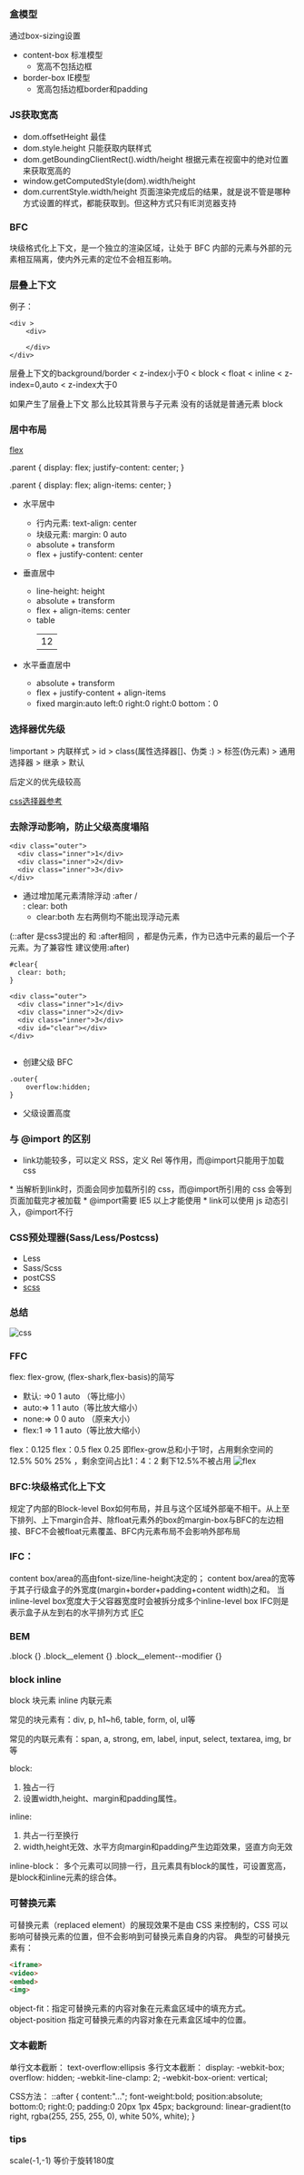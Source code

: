 ### 盒模型
通过box-sizing设置
* content-box 标准模型
    * 宽高不包括边框
* border-box  IE模型
    * 宽高包括边框border和padding

### JS获取宽高
* dom.offsetHeight 最佳
* dom.style.height 只能获取内联样式
* dom.getBoundingClientRect().width/height 根据元素在视窗中的绝对位置来获取宽高的
* window.getComputedStyle(dom).width/height
* dom.currentStyle.width/height  页面渲染完成后的结果，就是说不管是哪种方式设置的样式，都能获取到。但这种方式只有IE浏览器支持

### BFC 
块级格式化上下文，是一个独立的渲染区域，让处于 BFC 内部的元素与外部的元素相互隔离，使内外元素的定位不会相互影响。
[](https://www.cnblogs.com/lhb25/p/inside-block-formatting-ontext.html)
[](https://zhuanlan.zhihu.com/p/25321647)

### 层叠上下文
[](https://juejin.im/post/5b876f86518825431079ddd6)
[](https://juejin.im/post/5b876f86518825431079ddd6#heading-8)

例子：
```
<div >
    <div>

    </div>
</div>
```

层叠上下文的background/border < z-index小于0 < block < float < inline < z-index=0,auto < z-index大于0

如果产生了层叠上下文 那么比较其背景与子元素
没有的话就是普通元素 block

### 居中布局

[flex](https://www.zhangxinxu.com/wordpress/2018/10/display-flex-css3-css/)


.parent {
    display: flex;
    justify-content: center;
}

.parent {
    display: flex;
    align-items: center;
}


* 水平居中

    * 行内元素: text-align: center
    * 块级元素: margin: 0 auto
    * absolute + transform
    * flex + justify-content: center


* 垂直居中

    * line-height: height
    * absolute + transform
    * flex + align-items: center
    * table <table> <tr> <td>12 </td> </tr> </table>



* 水平垂直居中

    * absolute + transform
    * flex + justify-content + align-items
    * fixed margin:auto left:0 right:0 right:0 bottom：0


### 选择器优先级

!important > 内联样式 > id > class(属性选择器[]、伪类 :) > 标签(伪元素) > 通用选择器 > 继承 > 默认

后定义的优先级较高


[css选择器参考](./选择器.md)

### 去除浮动影响，防止父级高度塌陷
```
<div class="outer">
  <div class="inner">1</div>
  <div class="inner">2</div>
  <div class="inner">3</div>
</div>
```

* 通过增加尾元素清除浮动 :after / <br> : clear: both
    * clear:both 左右两侧均不能出现浮动元素

(::after 是css3提出的 和 :after相同 ，都是伪元素，作为已选中元素的最后一个子元素。为了兼容性 建议使用:after)
```
#clear{
  clear: both;
}

<div class="outer">
  <div class="inner">1</div>
  <div class="inner">2</div>
  <div class="inner">3</div>
  <div id="clear"></div>
</div>

```

```

```

* 创建父级 BFC 

```
.outer{
    overflow:hidden;
}
```
* 父级设置高度


### <link> 与 @import 的区别
* link功能较多，可以定义 RSS，定义 Rel 等作用，而@import只能用于加载 css
<link rel="stylesheet" href="****.css" type="text/css">
<style type="text/css">
@import "***.css"
</style>
* 当解析到link时，页面会同步加载所引的 css，而@import所引用的 css 会等到页面加载完才被加载
* @import需要 IE5 以上才能使用
* link可以使用 js 动态引入，@import不行

### CSS预处理器(Sass/Less/Postcss)
* Less
* Sass/Scss
* postCSS
* [scss](https://www.jianshu.com/p/a99764ff3c41)

### 总结
![css](img/css.jpg)

### FFC
flex: flex-grow, (flex-shark,flex-basis)的简写  
  *  默认: =>0 1 auto （等比缩小）
  * auto:=> 1 1 auto（等比放大缩小）
  * none:=> 0 0 auto （原来大小）
  * flex:1 => 1 1 auto（等比放大缩小）  

flex：0.125 flex：0.5 flex 0.25
  即flex-grow总和小于1时，占用剩余空间的12.5% 50% 25% ，剩余空间占比1：4：2 剩下12.5%不被占用
![flex](img/css-flex.png)

### BFC:块级格式化上下文
规定了内部的Block-level Box如何布局，并且与这个区域外部毫不相干。从上至下排列、上下margin合并、除float元素外的box的margin-box与BFC的左边相接、BFC不会被float元素覆盖、BFC内元素布局不会影响外部布局

### IFC：
 content box/area的高由font-size/line-height决定的；
content box/area的宽等于其子行级盒子的外宽度(margin+border+padding+content width)之和。
当inline-level box宽度大于父容器宽度时会被拆分成多个inline-level box
IFC则是表示盒子从左到右的水平排列方式
[IFC](https://juejin.im/entry/587c41f91b69e6006bf1b8ec)

### BEM
.block {}
.block__element {}
.block__element--modifier {}

### block inline
block 块元素    inline 内联元素

常见的块元素有：div, p, h1~h6, table, form, ol, ul等

常见的内联元素有：span, a, strong, em, label, input, select, textarea, img, br等

block:
1. 独占一行
2. 设置width,height、margin和padding属性。

inline:
1. 共占一行至换行
2. width,height无效、水平方向margin和padding产生边距效果，竖直方向无效

inline-block：
多个元素可以同排一行，且元素具有block的属性，可设置宽高，是block和inline元素的综合体。

### 可替换元素

可替换元素（replaced element）的展现效果不是由 CSS 来控制的，CSS 可以影响可替换元素的位置，但不会影响到可替换元素自身的内容。
典型的可替换元素有：
```html
<iframe>
<video>
<embed>
<img>
```

object-fit：指定可替换元素的内容对象在元素盒区域中的填充方式。  
object-position
指定可替换元素的内容对象在元素盒区域中的位置。

### 文本截断
单行文本截断： text-overflow:ellipsis 
多行文本截断：
display: -webkit-box;
  overflow: hidden;
  -webkit-line-clamp: 2;
  -webkit-box-orient: vertical;

CSS方法：
::after {
    content:"...";
    font-weight:bold;
    position:absolute;
    bottom:0;
    right:0;
    padding:0 20px 1px 45px;
    background: linear-gradient(to right, rgba(255, 255, 255, 0), white 50%, white);
}

### tips
scale(-1,-1) 等价于旋转180度
